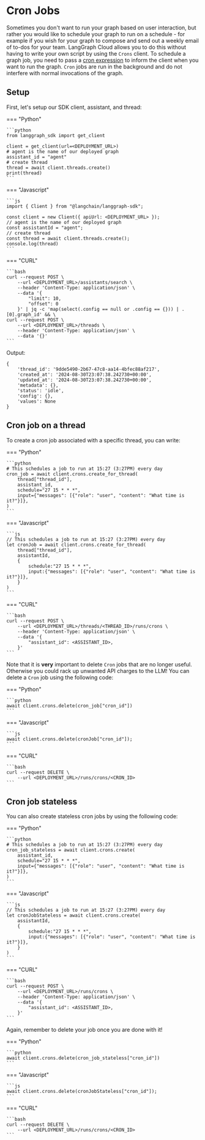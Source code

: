 # Cron Jobs

Sometimes you don't want to run your graph based on user interaction, but rather you would like to schedule your graph to run on a schedule - for example if you wish for your graph to compose and send out a weekly email of to-dos for your team. LangGraph Cloud allows you to do this without having to write your own script by using the `Crons` client. To schedule a graph job, you need to pass a [cron expression](https://crontab.cronhub.io/) to inform the client when you want to run the graph. `Cron` jobs are run in the background and do not interfere with normal invocations of the graph.

## Setup

First, let's setup our SDK client, assistant, and thread:

=== "Python"

    ```python
    from langgraph_sdk import get_client

    client = get_client(url=<DEPLOYMENT_URL>)
    # agent is the name of our deployed graph
    assistant_id = "agent"
    # create thread
    thread = await client.threads.create()
    print(thread)
    ```

=== "Javascript"

    ```js
    import { Client } from "@langchain/langgraph-sdk";

    const client = new Client({ apiUrl: <DEPLOYMENT_URL> });
    // agent is the name of our deployed graph
    const assistantId = "agent";
    // create thread
    const thread = await client.threads.create();
    console.log(thread)
    ```

=== "CURL"

    ```bash
    curl --request POST \
        --url <DEPLOYMENT_URL>/assistants/search \
        --header 'Content-Type: application/json' \
        --data '{
            "limit": 10,
            "offset": 0
        }' | jq -c 'map(select(.config == null or .config == {})) | .[0].graph_id' && \
    curl --request POST \
        --url <DEPLOYMENT_URL>/threads \
        --header 'Content-Type: application/json' \
        --data '{}'
    ```

Output:

    {
        'thread_id': '9dde5490-2b67-47c8-aa14-4bfec88af217', 
        'created_at': '2024-08-30T23:07:38.242730+00:00', 
        'updated_at': '2024-08-30T23:07:38.242730+00:00', 
        'metadata': {}, 
        'status': 'idle', 
        'config': {}, 
        'values': None
    }

## Cron job on a thread 

To create a cron job associated with a specific thread, you can write:


=== "Python"

    ```python
    # This schedules a job to run at 15:27 (3:27PM) every day
    cron_job = await client.crons.create_for_thread(
        thread["thread_id"],
        assistant_id,
        schedule="27 15 * * *",
        input={"messages": [{"role": "user", "content": "What time is it?"}]},
    )
    ```

=== "Javascript"

    ```js
    // This schedules a job to run at 15:27 (3:27PM) every day
    let cronJob = await client.crons.create_for_thread(
        thread["thread_id"],
        assistantId,
        {
            schedule:"27 15 * * *",
            input:{"messages": [{"role": "user", "content": "What time is it?"}]},
        }
    )
    ```

=== "CURL"

    ```bash
    curl --request POST \
        --url <DEPLOYMENT_URL>/threads/<THREAD_ID>/runs/crons \
        --header 'Content-Type: application/json' \
        --data '{
            "assistant_id": <ASSISTANT_ID>,
        }'
    ```

Note that it is **very** important to delete `Cron` jobs that are no longer useful. Otherwise you could rack up unwanted API charges to the LLM! You can delete a `Cron` job using the following code:

=== "Python"

    ```python
    await client.crons.delete(cron_job["cron_id"])
    ```

=== "Javascript"

    ```js
    await client.crons.delete(cronJob["cron_id"]);
    ```

=== "CURL"

    ```bash
    curl --request DELETE \
        --url <DEPLOYMENT_URL>/runs/crons/<CRON_ID>
    ```

## Cron job stateless

You can also create stateless cron jobs by using the following code:

=== "Python"

    ```python
    # This schedules a job to run at 15:27 (3:27PM) every day
    cron_job_stateless = await client.crons.create(
        assistant_id,
        schedule="27 15 * * *",
        input={"messages": [{"role": "user", "content": "What time is it?"}]},
    )
    ```

=== "Javascript"

    ```js
    // This schedules a job to run at 15:27 (3:27PM) every day
    let cronJobStateless = await client.crons.create(
        assistantId,
        {
            schedule:"27 15 * * *",
            input:{"messages": [{"role": "user", "content": "What time is it?"}]},
        }
    )
    ```

=== "CURL"

    ```bash
    curl --request POST \
        --url <DEPLOYMENT_URL>/runs/crons \
        --header 'Content-Type: application/json' \
        --data '{
            "assistant_id": <ASSISTANT_ID>,
        }'
    ```

Again, remember to delete your job once you are done with it!

=== "Python"

    ```python
    await client.crons.delete(cron_job_stateless["cron_id"])
    ```

=== "Javascript"

    ```js
    await client.crons.delete(cronJobStateless["cron_id"]);
    ```

=== "CURL"

    ```bash
    curl --request DELETE \
        --url <DEPLOYMENT_URL>/runs/crons/<CRON_ID>
    ```
